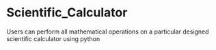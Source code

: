# Scientific_Calculator
Users can perform all  mathematical operations on a particular designed scientific calculator using python
